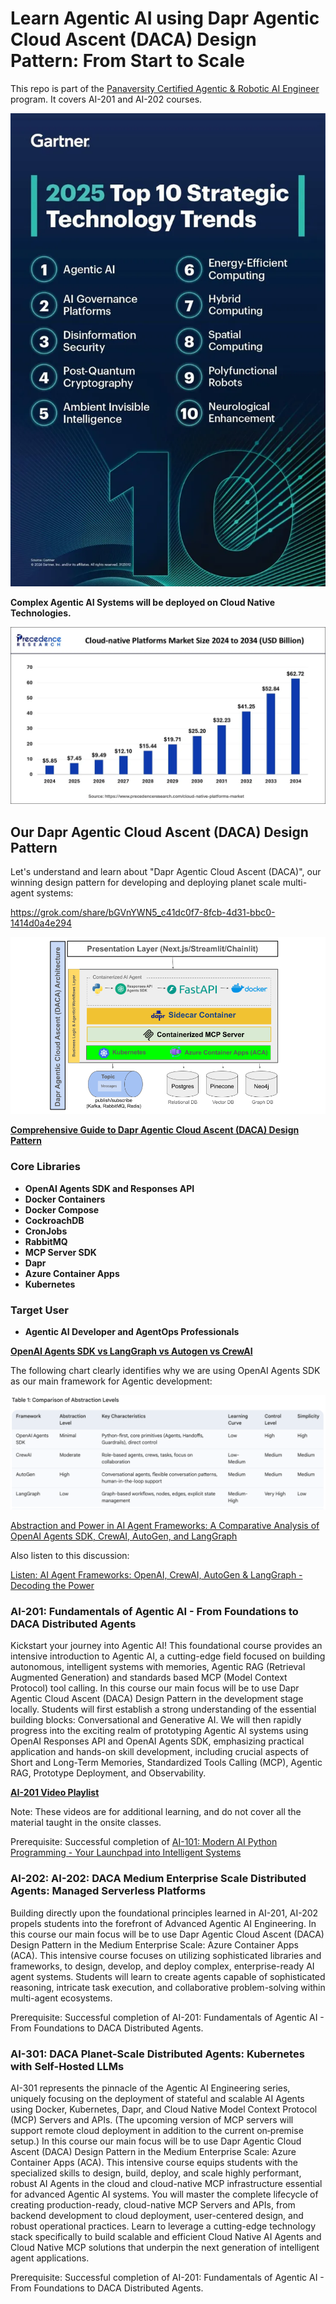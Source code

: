 # Learn Agentic AI using Dapr Agentic Cloud Ascent (DACA) Design Pattern: From Start to Scale

This repo is part of the [Panaversity Certified Agentic & Robotic AI Engineer](https://docs.google.com/document/d/15usu1hkrrRLRjcq_3nCTT-0ljEcgiC44iSdvdqrCprk/edit?usp=sharing) program. It covers AI-201 and AI-202 courses.

![Agentic AI Top Trend](./toptrend.webp)

**Complex Agentic AI Systems will be deployed on Cloud Native Technologies.**

![Cloud Native](./cloud-native-platforms-market-size.webp)

## Our Dapr Agentic Cloud Ascent (DACA) Design Pattern

Let's understand and learn about "Dapr Agentic Cloud Ascent (DACA)", our winning design pattern for developing and deploying planet scale multi-agent systems:

https://grok.com/share/bGVnYWN5_c41dc0f7-8fcb-4d31-bbc0-1414d0a4e294 

![DACA](./architecture.png)

**[Comprehensive Guide to Dapr Agentic Cloud Ascent (DACA) Design Pattern](https://github.com/panaversity/learn-agentic-ai/blob/main/comprehensive_guide_daca.md)**

### Core Libraries
- **OpenAI Agents SDK and Responses API**
- **Docker Containers**
- **Docker Compose**
- **CockroachDB**
- **CronJobs**
- **RabbitMQ**
- **MCP Server SDK**
- **Dapr**
- **Azure Container Apps**
- **Kubernetes**

### Target User
- **Agentic AI Developer and AgentOps Professionals**

**[OpenAI Agents SDK vs LangGraph vs Autogen vs CrewAI](https://composio.dev/blog/openai-agents-sdk-vs-langgraph-vs-autogen-vs-crewai/)**

The following chart clearly identifies why we are using OpenAI Agents SDK as our main framework for Agentic development:

![comparision](./comparison.png)

[Abstraction and Power in AI Agent Frameworks: A Comparative Analysis of OpenAI Agents SDK, CrewAI, AutoGen, and LangGraph](https://g.co/gemini/share/e73d75492cf4)

Also listen to this discussion: 

[Listen: AI Agent Frameworks: OpenAI, CrewAI, AutoGen & LangGraph - Decoding the Power](https://g.co/gemini/share/5e4123e6bfeb)


### AI-201:  Fundamentals of Agentic AI -  From Foundations to DACA Distributed Agents
Kickstart your journey into Agentic AI! This foundational course provides an intensive introduction to Agentic AI, a cutting-edge field focused on building autonomous, intelligent systems with memories, Agentic RAG (Retrieval Augmented Generation) and standards based MCP (Model Context Protocol) tool calling. In this course our main focus will be to use Dapr Agentic Cloud Ascent (DACA) Design Pattern in the development stage locally. Students will first establish a strong understanding of the essential building blocks: Conversational and Generative AI. We will then rapidly progress into the exciting realm of prototyping Agentic AI systems using OpenAI Responses API and OpenAI Agents SDK, emphasizing practical application and hands-on skill development, including crucial aspects of Short and Long-Term Memories, Standardized Tools Calling (MCP), Agentic RAG, Prototype Deployment, and Observability. 


**[AI-201 Video Playlist](https://www.youtube.com/playlist?list=PL0vKVrkG4hWovpr0FX6Gs-06hfsPDEUe6)**

Note: These videos are for additional learning, and do not cover all the material taught in the onsite classes.

Prerequisite: Successful completion of [AI-101: Modern AI Python Programming - Your Launchpad into Intelligent Systems](https://github.com/panaversity/learn-modern-ai-python)

### AI-202: AI-202: DACA Medium Enterprise Scale Distributed Agents: Managed Serverless Platforms
Building directly upon the foundational principles learned in AI-201, AI-202 propels students into the forefront of Advanced Agentic AI Engineering. In this course our main focus will be to use Dapr Agentic Cloud Ascent (DACA) Design Pattern in the Medium Enterprise Scale: Azure Container Apps (ACA). This intensive course focuses on utilizing sophisticated libraries and frameworks, to design, develop, and deploy complex, enterprise-ready AI agent systems. Students will learn to create agents capable of sophisticated reasoning, intricate task execution, and collaborative problem-solving within multi-agent ecosystems.

Prerequisite: Successful completion of AI-201:  Fundamentals of Agentic AI -  From Foundations to DACA Distributed Agents.

### AI-301: DACA Planet-Scale Distributed Agents: Kubernetes with Self-Hosted LLMs
AI-301 represents the pinnacle of the Agentic AI Engineering series, uniquely focusing on the deployment of stateful and scalable AI Agents using Docker, Kubernetes, Dapr, and Cloud Native Model Context Protocol (MCP) Servers and APIs. (The upcoming version of MCP servers will support remote cloud deployment in addition to the current on‑premise setup.) In this course our main focus will be to use Dapr Agentic Cloud Ascent (DACA) Design Pattern in the Medium Enterprise Scale: Azure Container Apps (ACA). 
This intensive course equips students with the specialized skills to design, build, deploy, and scale highly performant, robust AI Agents in the cloud and cloud-native MCP infrastructure essential for advanced Agentic AI systems. You will master the complete lifecycle of creating production-ready, cloud-native MCP Servers and APIs, from backend development to cloud deployment, user-centered design, and robust operational practices. Learn to leverage a cutting-edge technology stack specifically to build scalable and efficient Cloud Native AI Agents and Cloud Native MCP solutions that underpin the next generation of intelligent agent applications.

Prerequisite: Successful completion of AI-201:  Fundamentals of Agentic AI -  From Foundations to DACA Distributed Agents.







